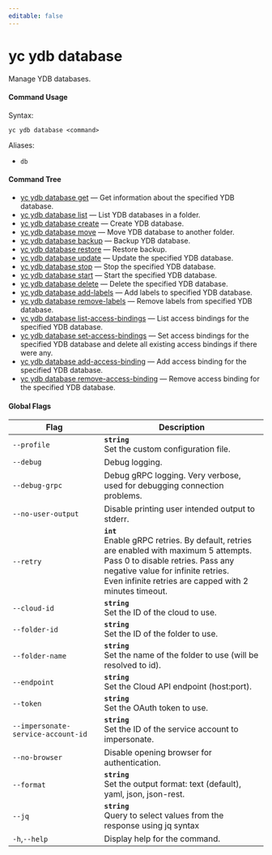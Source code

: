 ```yaml
---
editable: false
---
```


# yc ydb database

Manage YDB databases.

#### Command Usage

Syntax: 

`yc ydb database <command>`

Aliases: 

- `db`

#### Command Tree

- [yc ydb database get](get.md) — Get information about the specified YDB database.
- [yc ydb database list](list.md) — List YDB databases in a folder.
- [yc ydb database create](create.md) — Create YDB database.
- [yc ydb database move](move.md) — Move YDB database to another folder.
- [yc ydb database backup](backup.md) — Backup YDB database.
- [yc ydb database restore](restore.md) — Restore backup.
- [yc ydb database update](update.md) — Update the specified YDB database.
- [yc ydb database stop](stop.md) — Stop the specified YDB database.
- [yc ydb database start](start.md) — Start the specified YDB database.
- [yc ydb database delete](delete.md) — Delete the specified YDB database.
- [yc ydb database add-labels](add-labels.md) — Add labels to specified YDB database.
- [yc ydb database remove-labels](remove-labels.md) — Remove labels from specified YDB database.
- [yc ydb database list-access-bindings](list-access-bindings.md) — List access bindings for the specified YDB database.
- [yc ydb database set-access-bindings](set-access-bindings.md) — Set access bindings for the specified YDB database and delete all existing access bindings if there were any.
- [yc ydb database add-access-binding](add-access-binding.md) — Add access binding for the specified YDB database.
- [yc ydb database remove-access-binding](remove-access-binding.md) — Remove access binding for the specified YDB database.

#### Global Flags

| Flag | Description |
|----|----|
|`--profile`|<b>`string`</b><br/>Set the custom configuration file.|
|`--debug`|Debug logging.|
|`--debug-grpc`|Debug gRPC logging. Very verbose, used for debugging connection problems.|
|`--no-user-output`|Disable printing user intended output to stderr.|
|`--retry`|<b>`int`</b><br/>Enable gRPC retries. By default, retries are enabled with maximum 5 attempts.<br/>Pass 0 to disable retries. Pass any negative value for infinite retries.<br/>Even infinite retries are capped with 2 minutes timeout.|
|`--cloud-id`|<b>`string`</b><br/>Set the ID of the cloud to use.|
|`--folder-id`|<b>`string`</b><br/>Set the ID of the folder to use.|
|`--folder-name`|<b>`string`</b><br/>Set the name of the folder to use (will be resolved to id).|
|`--endpoint`|<b>`string`</b><br/>Set the Cloud API endpoint (host:port).|
|`--token`|<b>`string`</b><br/>Set the OAuth token to use.|
|`--impersonate-service-account-id`|<b>`string`</b><br/>Set the ID of the service account to impersonate.|
|`--no-browser`|Disable opening browser for authentication.|
|`--format`|<b>`string`</b><br/>Set the output format: text (default), yaml, json, json-rest.|
|`--jq`|<b>`string`</b><br/>Query to select values from the response using jq syntax|
|`-h`,`--help`|Display help for the command.|
